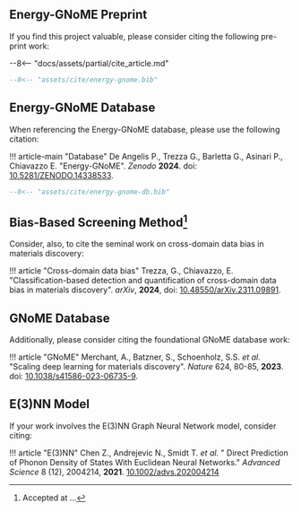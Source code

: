 ## Energy-GNoME Preprint

If you find this project valuable, please consider citing the following pre-print work:

--8<-- "docs/assets/partial/cite_article.md"

``` bibtex title="energy-gnome.bib"
--8<-- "assets/cite/energy-gnome.bib"
```

## Energy-GNoME Database

When referencing the Energy-GNoME database, please use the following citation:

!!! article-main "Database"
    De Angelis P., Trezza G., Barletta G., Asinari P., Chiavazzo E. "Energy-GNoME". *Zenodo* **2024**. doi: [10.5281/ZENODO.14338533](https://doi.org/10.5281/ZENODO.14338533).

``` bibtex title="energy-gnome.bib"
--8<-- "assets/cite/energy-gnome-db.bib"
```

## Bias-Based Screening Method[^a]

Consider, also, to cite the seminal work on cross-domain data bias in materials discovery:

!!! article "Cross-domain data bias"
    Trezza, G., Chiavazzo, E. "Classification-based detection and quantification of cross-domain data bias in materials discovery". *arXiv*, **2024**, doi: [10.48550/arXiv.2311.09891](https://doi.org/10.48550/arXiv.2311.09891).


## GNoME Database

Additionally, please consider citing the foundational GNoME database work:

!!! article "GNoME"
    Merchant, A., Batzner, S., Schoenholz, S.S. *et al.* "Scaling deep learning for materials discovery". *Nature* 624, 80-85, **2023**. doi: [10.1038/s41586-023-06735-9](https://doi.org/10.1038/s41586-023-06735-9).

## E(3)NN Model

If your work involves the E(3)NN Graph Neural Network model, consider citing:

!!! article "E(3)NN"
    Chen Z., Andrejevic N., Smidt T. *et al.* " Direct Prediction of Phonon Density of States With Euclidean Neural Networks." *Advanced Science* 8 (12), 2004214, **2021**. [10.1002/advs.202004214](https://doi.org/10.1002/advs.202004214)


[^a]: Accepted at ...
